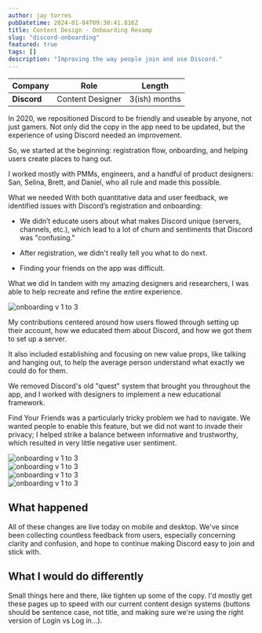 ```yaml
---
author: jay torres
pubDatetime: 2024-01-04T09:30:41.816Z
title: Content Design - Onboarding Revamp
slug: "discord-onboarding"
featured: true
tags: []
description: "Improving the way people join and use Discord."
---
```


 Company          | Role                                                                                | Length                                       |
| ------------------ | ------------------------------------------------------------------------------------------- | --------------------------------------------- |
| **Discord**        | Content Designer                                                                    | 3(ish) months                      |


In 2020, we repositioned Discord to be friendly and useable by anyone, not just gamers. Not only did the copy in the app need to be updated, but the experience of using Discord needed an improvement. 

So, we started at the beginning: registration flow, onboarding, and helping users create places to hang out.

I worked mostly with PMMs, engineers, and a handful of product designers: San, Selina, Brett, and Daniel, who all rule and made this possible.

What we needed
With both quantitative data and user feedback, we identified issues with Discord’s registration and onboarding:

- We didn’t educate users about what makes Discord unique (servers, channels, etc.), which lead to a lot of churn and sentiments that Discord was "confusing."

- After registration, we didn't really tell you what to do next.

- Finding your friends on the app was difficult.

What we did
In tandem with my amazing designers and researchers, I was able to help recreate and refine the entire experience.

<div>
  <img src="/assets/ex_1_on.png" alt="onboarding v 1 to 3">
</div>

My contributions centered around how users flowed through setting up their account, how we educated them about Discord, and how we got them to set up a server.

It also included establishing and focusing on new value props, like talking and hanging out, to help the average person understand what exactly we could do for them.

We removed Discord's old "quest" system that brought you throughout the app, and I worked with designers to implement a new educational framework.

Find Your Friends was a particularly tricky problem we had to navigate. We wanted people to enable this feature, but we did not want to invade their privacy; I helped strike a balance between informative and trustworthy, which resulted in very little negative user sentiment.

<div>
  <img src="/assets/ex_2_on.png" alt="onboarding v 1 to 3">
</div>

<div>
  <img src="/assets/ex_3_on.png" alt="onboarding v 1 to 3">
</div>

<div>
  <img src="/assets/ex_4_on.png" alt="onboarding v 1 to 3">
</div>

<div>
  <img src="/assets/ex_5_on.png" alt="onboarding v 1 to 3">
</div>

## What happened
All of these changes are live today on mobile and desktop. We've since been collecting countless feedback from users, especially concerning clarity and confusion, and hope to continue making Discord easy to join and stick with.

## What I would do differently
Small things here and there, like tighten up some of the copy. I'd mostly get these pages up to speed with our current content design systems (buttons should be sentence case, not title, and making sure we're using the right version of Login vs Log in...).